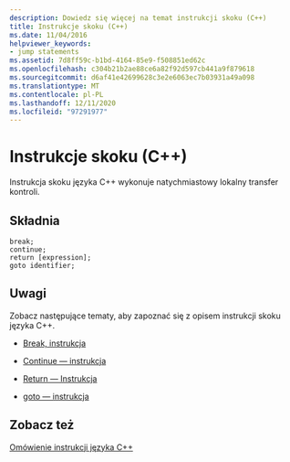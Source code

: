 ```yaml
---
description: Dowiedz się więcej na temat instrukcji skoku (C++)
title: Instrukcje skoku (C++)
ms.date: 11/04/2016
helpviewer_keywords:
- jump statements
ms.assetid: 7d8ff59c-b1bd-4164-85e9-f508851ed62c
ms.openlocfilehash: c304b21b2ae88ce6a82f92d597cb441a9f879618
ms.sourcegitcommit: d6af41e42699628c3e2e6063ec7b03931a49a098
ms.translationtype: MT
ms.contentlocale: pl-PL
ms.lasthandoff: 12/11/2020
ms.locfileid: "97291977"
---
```

# <a name="jump-statements-c"></a>Instrukcje skoku (C++)

Instrukcja skoku języka C++ wykonuje natychmiastowy lokalny transfer kontroli.

## <a name="syntax"></a>Składnia

```
break;
continue;
return [expression];
goto identifier;
```

## <a name="remarks"></a>Uwagi

Zobacz następujące tematy, aby zapoznać się z opisem instrukcji skoku języka C++.

- [Break, instrukcja](../cpp/break-statement-cpp.md)

- [Continue — instrukcja](../cpp/continue-statement-cpp.md)

- [Return — Instrukcja](../cpp/return-statement-cpp.md)

- [goto — instrukcja](../cpp/goto-statement-cpp.md)

## <a name="see-also"></a>Zobacz też

[Omówienie instrukcji języka C++](../cpp/overview-of-cpp-statements.md)
